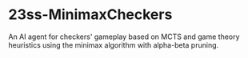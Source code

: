 # 23ss-MinimaxCheckers
An AI agent for checkers' gameplay based on MCTS and game theory heuristics using the minimax algorithm with alpha-beta pruning.
